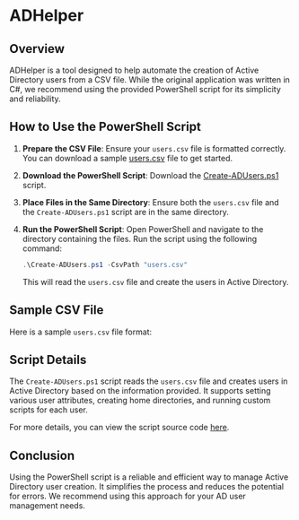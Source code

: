 # ADHelper

## Overview

ADHelper is a tool designed to help automate the creation of Active Directory users from a CSV file. While the original application was written in C#, we recommend using the provided PowerShell script for its simplicity and reliability.

## How to Use the PowerShell Script

1. **Prepare the CSV File**: Ensure your `users.csv` file is formatted correctly. You can download a sample [users.csv](ADHelper/TestData/users.csv) file to get started.

2. **Download the PowerShell Script**: Download the [Create-ADUsers.ps1](ADHelper/TestData/Create-ADUsers.ps1) script.

3. **Place Files in the Same Directory**: Ensure both the `users.csv` file and the `Create-ADUsers.ps1` script are in the same directory.

4. **Run the PowerShell Script**: Open PowerShell and navigate to the directory containing the files. Run the script using the following command:

    ```powershell
    .\Create-ADUsers.ps1 -CsvPath "users.csv"   
    ```

    This will read the `users.csv` file and create the users in Active Directory.

## Sample CSV File

Here is a sample `users.csv` file format:

## Script Details

The `Create-ADUsers.ps1` script reads the `users.csv` file and creates users in Active Directory based on the information provided. It supports setting various user attributes, creating home directories, and running custom scripts for each user.

For more details, you can view the script source code [here](ADHelper/TestData/Create-ADUsers.ps1).

## Conclusion

Using the PowerShell script is a reliable and efficient way to manage Active Directory user creation. It simplifies the process and reduces the potential for errors. We recommend using this approach for your AD user management needs.